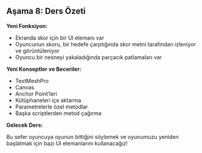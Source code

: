 ## Aşama 8: Ders Özeti

**Yeni Fonksiyon:**

- Ekranda skor için bir UI elemanı var
- Oyuncunun skoru, bir hedefe çarptığında skor metni tarafından izleniyor ve görüntüleniyor
- Oyuncu bir nesneyi yakaladığında parçacık patlamaları var

**Yeni Konseptler ve Beceriler:**

- TextMeshPro
- Canvas
- Anchor Point’leri
- Kütüphaneleri içe aktarma
- Parametrelerle özel metodlar
- Başka scriptlerden metod çağırma

**Gelecek Ders:**

Bu sefer oyuncuya oyunun bittiğini söylemek ve oyunumuzu yeniden başlatmak için bazı UI elemanlarını kullanacağız!
